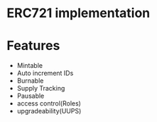 
# ERC721 implementation

# Features

- Mintable
- Auto increment IDs
- Burnable
- Supply Tracking
- Pausable
- access control(Roles)
- upgradeability(UUPS)

